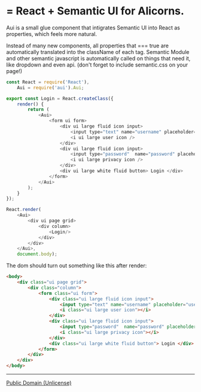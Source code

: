 <Aui/> = React + Semantic UI for Alicorns.
==========================================

Aui is a small glue component that intigrates Semantic UI into React as properties, which feels more natural.

Instead of many new components, all properties that === true are automatically translated into the className of each tag.
Semantic Module and other semantic javascript is automatically called on things that need it, like dropdown and even api.
(don't forget to include semantic.css on your page!)

```js
const React = require('React'),
	Aui = require('aui').Aui;

export const Login = React.createClass({
	render() {
		return (
			<Aui>
				<form ui form>
					<div ui large fluid icon input>
						<input type="text" name="username" placeholder="username..." />
						<i ui large user icon />
					</div>
					<div ui large fluid icon input>
						<input type="password"	name="password" placeholder="password..." />
						<i ui large privacy icon />
					</div>
					<div ui large white fluid button> Login </div>
				</form>
			</Aui>
		);
	}
});

React.render(
	<Aui>
		<div ui page grid>
			<div column>
				<Login/>
			</div>
		</div>
	</Aui>,
	document.body);
```

The dom should turn out something like this after render:

```html
<body>
	<div class="ui page grid">
		<div class="column">
			<form class="ui form">
				<div class="ui large fluid icon input">
					<input type="text" name="username" placeholder="username..."></input>
					<i class="ui large user icon"></i>
				</div>
				<div class="ui large fluid icon input">
					<input type="password"	name="password" placeholder="password..."></input>
					<i class="ui large privacy icon"></i>
				</div>
				<div class="ui large white fluid button"> Login </div>
			</form>
		</div>
	</div>
</body>
```

-------------------------------------------------
[Public Domain (Unlicense)](http://unlicense.org/)
